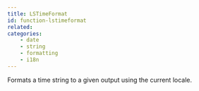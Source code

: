 ```yaml
---
title: LSTimeFormat
id: function-lstimeformat
related:
categories:
    - date
    - string
    - formatting
    - i18n
---
```


Formats a time string to a given output using the current locale.
